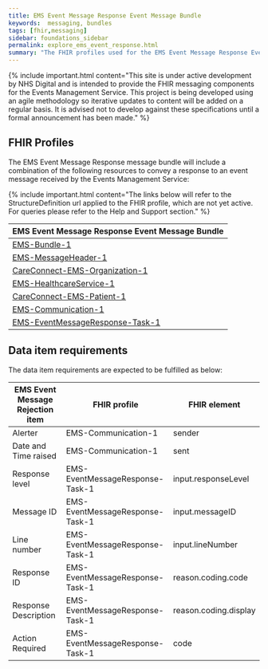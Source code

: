 ```yaml
---
title: EMS Event Message Response Event Message Bundle
keywords:  messaging, bundles
tags: [fhir,messaging]
sidebar: foundations_sidebar
permalink: explore_ems_event_response.html
summary: "The FHIR profiles used for the EMS Event Message Response Event Message Bundle"
---
```


{% include important.html content="This site is under active development by NHS Digital and is intended to provide the FHIR messaging components for the Events Management Service. This project is being developed using an agile methodology so iterative updates to content will be added on a regular basis. It is advised not to develop against these specifications until a formal announcement has been made." %}

## FHIR Profiles ##
The EMS Event Message Response message bundle will include a combination of the following resources to convey a response to an event message received by the Events Management Service:

{% include important.html content="The links below will refer to the StructureDefinition url applied to the FHIR profile, which are not yet active. For queries please refer to the Help and Support section." %} 

| EMS Event Message Response Event Message Bundle       |
|-------------------------------------------|
| [EMS-Bundle-1](https://fhir.nhs.uk/STU3/StructureDefinition/EMS-Bundle-1)                              |
| [EMS-MessageHeader-1](https://fhir.nhs.uk/STU3/StructureDefinition/EMS-MessageHeader-1)                       |
| [CareConnect-EMS-Organization-1](https://fhir.nhs.uk/STU3/StructureDefinition/CareConnect-EMS-Organization-1)                |
| [EMS-HealthcareService-1](https://fhir.nhs.uk/STU3/StructureDefinition/EMS-HealthcareService-1)                   |
| [CareConnect-EMS-Patient-1](https://fhir.nhs.uk/STU3/StructureDefinition/CareConnect-EMS-Patient-1)                     |
| [EMS-Communication-1](https://fhir.nhs.uk/STU3/StructureDefinition/EMS-Communication-1)                       |
| [EMS-EventMessageResponse-Task-1](https://fhir.nhs.uk/STU3/StructureDefinition/EMS-EventMessageResponse-Task-1)                      |

## Data item requirements  ##

The data item requirements are expected to be fulfilled as below:

| EMS Event Message Rejection item       | FHIR profile                   | FHIR element               |
|----------------------|---------------------------------|-----------------------|
| Alerter              | EMS-Communication-1             | sender                |
| Date and Time raised | EMS-Communication-1             | sent                  |
| Response level       | EMS-EventMessageResponse-Task-1| input.responseLevel      |
| Message ID           | EMS-EventMessageResponse-Task-1 | input.messageID       |
| Line number          | EMS-EventMessageResponse-Task-1 | input.lineNumber      |
| Response ID          | EMS-EventMessageResponse-Task-1 | reason.coding.code    |
| Response Description | EMS-EventMessageResponse-Task-1 | reason.coding.display |
| Action Required      | EMS-EventMessageResponse-Task-1 | code                  |










